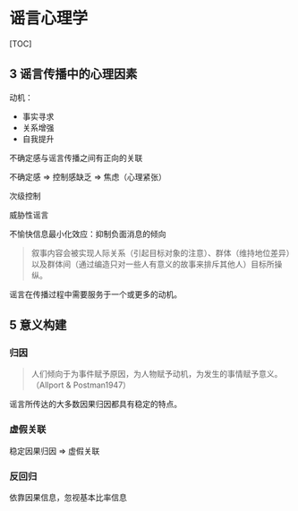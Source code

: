 # 谣言心理学

[TOC]

## 3 谣言传播中的心理因素

动机：
- 事实寻求
- 关系增强
- 自我提升

不确定感与谣言传播之间有正向的关联

不确定感 => 控制感缺乏 => 焦虑（心理紧张）

次级控制

威胁性谣言

不愉快信息最小化效应：抑制负面消息的倾向

> 叙事内容会被实现人际关系（引起目标对象的注意）、群体（维持地位差异）以及群体间（通过编造只对一些人有意义的故事来排斥其他人）目标所操纵。

谣言在传播过程中需要服务于一个或更多的动机。

## 5 意义构建

### 归因

> 人们倾向于为事件赋予原因，为人物赋予动机，为发生的事情赋予意义。（Allport & Postman1947）

谣言所传达的大多数因果归因都具有稳定的特点。

### 虚假关联

稳定因果归因 => 虚假关联

### 反回归

依靠因果信息，忽视基本比率信息

